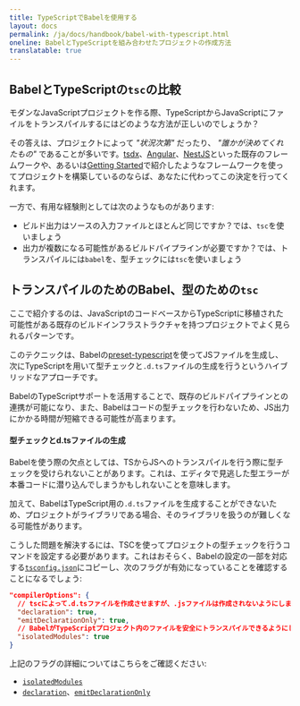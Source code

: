 ```yaml
---
title: TypeScriptでBabelを使用する
layout: docs
permalink: /ja/docs/handbook/babel-with-typescript.html
oneline: BabelとTypeScriptを組み合わせたプロジェクトの作成方法
translatable: true
---
```


## BabelとTypeScriptの`tsc`の比較

モダンなJavaScriptプロジェクトを作る際、TypeScriptからJavaScriptにファイルをトランスパイルするにはどのような方法が正しいのでしょうか？

その答えは、プロジェクトによって _"状況次第"_ だったり、 _"誰かが決めてくれたもの"_ であることが多いです。[tsdx](https://tsdx.io)、[Angular](https://angular.io/)、[NestJS](https://nestjs.com/)といった既存のフレームワークや、あるいは[Getting Started](/docs/home)で紹介したようなフレームワークを使ってプロジェクトを構築しているのならば、あなたに代わってこの決定を行ってくれます。

一方で、有用な経験則としては次のようなものがあります:

- ビルド出力はソースの入力ファイルとほとんど同じですか？では、`tsc`を使いましょう
- 出力が複数になる可能性があるビルドパイプラインが必要ですか？では、トランスパイルには`babel`を、型チェックには`tsc`を使いましょう

## トランスパイルのためのBabel、型のための`tsc`

ここで紹介するのは、JavaScriptのコードベースからTypeScriptに移植された可能性がある既存のビルドインフラストラクチャを持つプロジェクトでよく見られるパターンです。

このテクニックは、Babelの[preset-typescript](https://babeljs.io/docs/en/babel-preset-typescript)を使ってJSファイルを生成し、次にTypeScriptを用いて型チェックと`.d.ts`ファイルの生成を行うというハイブリッドなアプローチです。

BabelのTypeScriptサポートを活用することで、既存のビルドパイプラインとの連携が可能になり、また、Babelはコードの型チェックを行わないため、JS出力にかかる時間が短縮できる可能性が高まります。

#### 型チェックとd.tsファイルの生成

Babelを使う際の欠点としては、TSからJSへのトランスパイルを行う際に型チェックを受けられないことがあります。これは、エディタで見逃した型エラーが本番コードに潜り込んでしまうかもしれないことを意味します。

加えて、BabelはTypeScript用の`.d.ts`ファイルを生成することができないため、プロジェクトがライブラリである場合、そのライブラリを扱うのが難しくなる可能性があります。

こうした問題を解決するには、TSCを使ってプロジェクトの型チェックを行うコマンドを設定する必要があります。これはおそらく、Babelの設定の一部を対応する[`tsconfig.json`](/tsconfig)にコピーし、次のフラグが有効になっていることを確認することになるでしょう:

```json tsconfig
"compilerOptions": {
  // tscによって.d.tsファイルを作成させますが、.jsファイルは作成されないようにします
  "declaration": true,
  "emitDeclarationOnly": true,
  // BabelがTypeScriptプロジェクト内のファイルを安全にトランスパイルできるようにします
  "isolatedModules": true
}
```

上記のフラグの詳細についてはこちらをご確認ください:

- [`isolatedModules`](/tsconfig#isolatedModules)
- [`declaration`](/tsconfig#declaration)、[`emitDeclarationOnly`](/tsconfig#emitDeclarationOnly)
